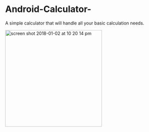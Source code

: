 # Android-Calculator-

A simple calculator that will handle all your basic calculation needs. 

<img width="309" alt="screen shot 2018-01-02 at 10 20 14 pm" src="https://user-images.githubusercontent.com/22203835/34510870-55fbd6e2-f00c-11e7-9f7d-da097b07933e.png">
